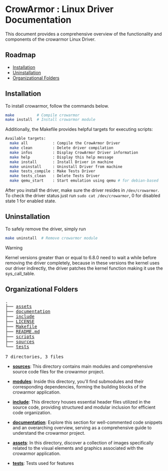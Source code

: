 # CrowArmor : Linux Driver Documentation

This document provides a comprehensive overview of the functionality and components of the crowarmor Linux Driver.

## Roadmap

* [Installation](#installation)
* [Uninstallation](#uninstallation)
* [Organizational Folders](#organizational-folders)

## Installation

To install crowarmor, follow the commands below.

```sh
make          # Compile crowarmor
make install  # Install crowarmor module
```

Additionally, the Makefile provides helpful targets for executing scripts:

```sh
Available targets:
  make all           : Compile the CrowArmor Driver
  make clean         : Delete driver compilation
  make infos         : Display CrowArmor Driver information
  make help          : Display this help message
  make install       : Install Driver in machine
  make uninstall     : Uninstall Driver from machine
  make tests_compile : Make Tests Driver
  make tests_clean   : Delete Tests Driver
  make qemu_start    : Start emulation using qemu # for debian-based
```

After you install the driver, make sure the driver resides in `/dev/crowarmor`. To check the driver status just run `sudo cat /dev/crowarmor`, 0 for disabled state 1 for enabled state.

## Uninstallation

To safely remove the driver, simply run

```sh
make uninstall  # Remove crowarmor module
```

> [!WARNING]
> Kernel versions greater than or equal to 6.8.0 need to wait a while before removing the driver completely, because in these versions the kernel uses our driver indirectly, the driver patches the kernel function making it use the sys_call_table. 
## Organizational Folders

<pre>
.
├── <a href="../assets">assets</a>
├── <a href="../documentation">documentation</a>
├── <a href="../include">include</a>
├── <a href="../LICENSE">LICENSE</a>
├── <a href="../Makefile">Makefile</a>
├── <a href="../README.md">README.md</a>
├── <a href="../scripts">scripts</a>
├── <a href="../sources">sources</a>
└── <a href="../tests">tests</a>

7 directories, 3 files
</pre>

- [**sources**](../sources): This directory contains main modules and comprehensive source code files for the crowarmor project.

- [**modules**](../modules): Inside this directory, you'll find submodules and their corresponding dependencies, forming the building blocks of the crowarmor application.

- [**include**](../include): This directory houses essential header files utilized in the source code, providing structured and modular inclusion for efficient code organization.

- [**documentation**](../documentation): Explore this section for well-commented code snippets and an overarching overview, serving as a comprehensive guide to understand the crowarmor project.

- [**assets**](../assets): In this directory, discover a collection of images specifically related to the visual elements and graphics associated with the crowarmor application.

- [**tests**](../tests): Tests used for features
